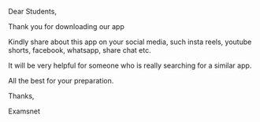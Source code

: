 Dear Students,

Thank you for downloading our app

Kindly share about this app on your social media, such insta reels, youtube shorts, facebook, whatsapp, share chat etc.

It will be very helpful for someone who is really searching for a similar app. 

All the best for your preparation.

Thanks,

Examsnet

<style>
  #header{
    display:none!important;
  }
  .credits{
   display:none!important;
  }
  section{
    font-size:14px !important;
  }
<style>
